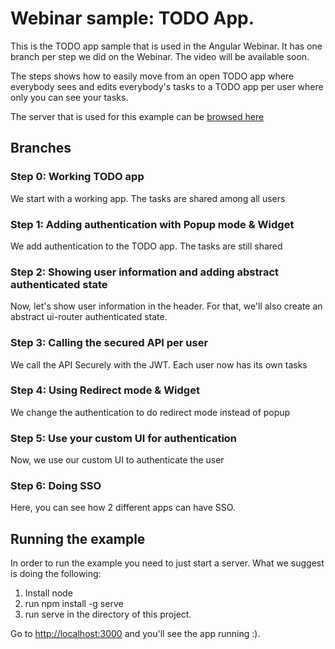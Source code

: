 # Webinar sample: TODO App.

This is the TODO app sample that is used in the Angular Webinar. It has one branch per step we did on the Webinar. The video will be available soon.

The steps shows how to easily move from an open TODO app where everybody sees and edits everybody's tasks to a TODO app per user where only you can see your tasks.

The server that is used for this example can be [browsed here](https://github.com/auth0/in-memory-todo)

## Branches

### Step 0: Working TODO app

We start with a working app. The tasks are shared among all users

### Step 1: Adding authentication with Popup mode & Widget

We add authentication to the TODO app. The tasks are still shared

### Step 2: Showing user information and adding abstract authenticated state

Now, let's show user information in the header. For that, we'll also create an abstract ui-router authenticated state.

### Step 3: Calling the secured API per user

We call the API Securely with the JWT. Each user now has its own tasks

### Step 4: Using Redirect mode & Widget

We change the authentication to do redirect mode instead of popup

### Step 5: Use your custom UI for authentication

Now, we use our custom UI to authenticate the user

### Step 6: Doing SSO

Here, you can see how 2 different apps can have SSO.

## Running the example

In order to run the example you need to just start a server. What we suggest is doing the following:

1. Install node
1. run npm install -g serve
1. run serve in the directory of this project.

Go to [http://localhost:3000](http://localhost:3000) and you'll see the app running :).
